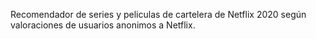 Recomendador de series y peliculas de cartelera de Netflix 2020 según valoraciones de usuarios anonimos a Netflix.
